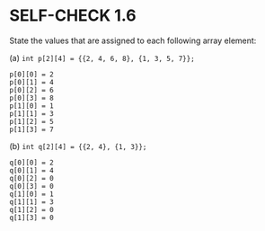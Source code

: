 # SELF-CHECK 1.6

State the values that are assigned to each following array element:

(a) `int p[2][4] = {{2, 4, 6, 8}, {1, 3, 5, 7}};`
```
p[0][0] = 2
p[0][1] = 4
p[0][2] = 6
p[0][3] = 8
p[1][0] = 1
p[1][1] = 3
p[1][2] = 5
p[1][3] = 7
```

(b) `int q[2][4] = {{2, 4}, {1, 3}};`
```
q[0][0] = 2
q[0][1] = 4
q[0][2] = 0
q[0][3] = 0
q[1][0] = 1
q[1][1] = 3
q[1][2] = 0
q[1][3] = 0
```
